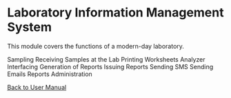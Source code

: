 # Laboratory Information Management System

This module covers the functions of a modern-day laboratory.

Sampling
Receiving Samples at the Lab
Printing Worksheets
Analyzer Interfacing
Generation of Reports
Issuing Reports
Sending SMS
Sending Emails
Reports
Administration


[Back to User Manual](https://github.com/hmislk/hmis/wiki/User-Manual)
